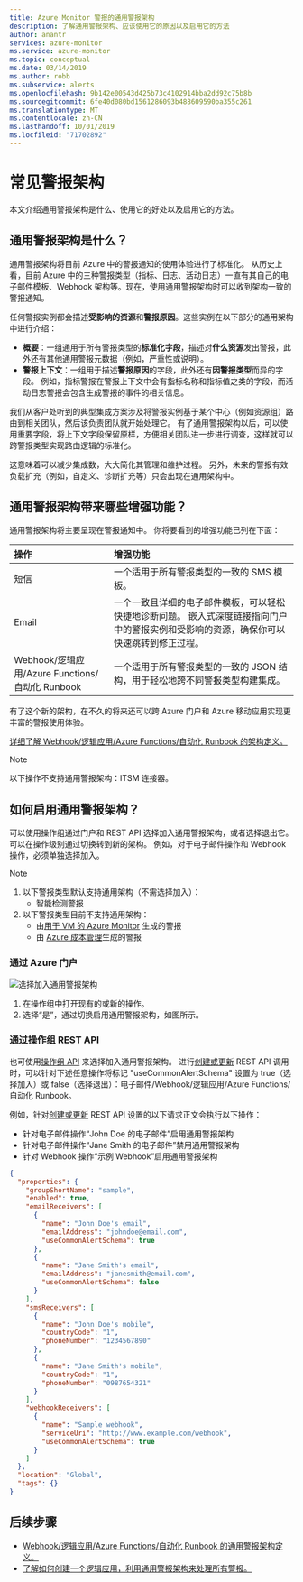 ```yaml
---
title: Azure Monitor 警报的通用警报架构
description: 了解通用警报架构、应该使用它的原因以及启用它的方法
author: anantr
services: azure-monitor
ms.service: azure-monitor
ms.topic: conceptual
ms.date: 03/14/2019
ms.author: robb
ms.subservice: alerts
ms.openlocfilehash: 9b142e00543d425b73c4102914bba2dd92c75b8b
ms.sourcegitcommit: 6fe40d080bd1561286093b488609590ba355c261
ms.translationtype: MT
ms.contentlocale: zh-CN
ms.lasthandoff: 10/01/2019
ms.locfileid: "71702892"
---
```

# <a name="common-alert-schema"></a>常见警报架构

本文介绍通用警报架构是什么、使用它的好处以及启用它的方法。

## <a name="what-is-the-common-alert-schema"></a>通用警报架构是什么？

通用警报架构将目前 Azure 中的警报通知的使用体验进行了标准化。 从历史上看，目前 Azure 中的三种警报类型（指标、日志、活动日志）一直有其自己的电子邮件模板、Webhook 架构等。现在，使用通用警报架构时可以收到架构一致的警报通知。

任何警报实例都会描述**受影响的资源**和**警报原因**。这些实例在以下部分的通用架构中进行介绍：
* **概要**：一组通用于所有警报类型的**标准化字段**，描述对**什么资源**发出警报，此外还有其他通用警报元数据（例如，严重性或说明）。 
* **警报上下文**：一组用于描述**警报原因**的字段，此外还有**因警报类型**而异的字段。 例如，指标警报在警报上下文中会有指标名称和指标值之类的字段，而活动日志警报会包含生成警报的事件的相关信息。 

我们从客户处听到的典型集成方案涉及将警报实例基于某个中心（例如资源组）路由到相关团队，然后该负责团队就开始处理它。 有了通用警报架构以后，可以使用重要字段，将上下文字段保留原样，方便相关团队进一步进行调查，这样就可以跨警报类型实现路由逻辑的标准化。

这意味着可以减少集成数，大大简化其管理和维护过程。 另外，未来的警报有效负载扩充（例如，自定义、诊断扩充等）只会出现在通用架构中。

## <a name="what-enhancements-does-the-common-alert-schema-bring"></a>通用警报架构带来哪些增强功能？

通用警报架构将主要呈现在警报通知中。 你将要看到的增强功能已列在下面：

| 操作 | 增强功能|
|:---|:---|
| 短信 | 一个适用于所有警报类型的一致的 SMS 模板。 |
| Email | 一个一致且详细的电子邮件模板，可以轻松快捷地诊断问题。 嵌入式深度链接指向门户中的警报实例和受影响的资源，确保你可以快速跳转到修正过程。 |
| Webhook/逻辑应用/Azure Functions/自动化 Runbook | 一个适用于所有警报类型的一致的 JSON 结构，用于轻松地跨不同警报类型构建集成。 |

有了这个新的架构，在不久的将来还可以跨 Azure 门户和 Azure 移动应用实现更丰富的警报使用体验。 

[详细了解 Webhook/逻辑应用/Azure Functions/自动化 Runbook 的架构定义。](https://aka.ms/commonAlertSchemaDefinitions)

> [!NOTE]
> 以下操作不支持通用警报架构：ITSM 连接器。

## <a name="how-do-i-enable-the-common-alert-schema"></a>如何启用通用警报架构？

可以使用操作组通过门户和 REST API 选择加入通用警报架构，或者选择退出它。 可以在操作级别通过切换转到新的架构。 例如，对于电子邮件操作和 Webhook 操作，必须单独选择加入。

> [!NOTE]
> 1. 以下警报类型默认支持通用架构（不需选择加入）：
>     * 智能检测警报
> 1. 以下警报类型目前不支持通用架构：
>     * 由[用于 VM 的 Azure Monitor](https://docs.microsoft.com/azure/azure-monitor/insights/vminsights-overview) 生成的警报
>     * 由 [Azure 成本管理](https://docs.microsoft.com/azure/billing/billing-cost-management-budget-scenario)生成的警报

### <a name="through-the-azure-portal"></a>通过 Azure 门户

![选择加入通用警报架构](media/alerts-common-schema/portal-opt-in.png)

1. 在操作组中打开现有的或新的操作。 
1. 选择“是”，通过切换启用通用警报架构，如图所示。

### <a name="through-the-action-groups-rest-api"></a>通过操作组 REST API

也可使用[操作组 API](https://docs.microsoft.com/rest/api/monitor/actiongroups) 来选择加入通用警报架构。 进行[创建或更新](https://docs.microsoft.com/rest/api/monitor/actiongroups/createorupdate) REST API 调用时，可以针对下述任意操作将标记 "useCommonAlertSchema" 设置为 true（选择加入）或 false（选择退出）：电子邮件/Webhook/逻辑应用/Azure Functions/自动化 Runbook。

例如，针对[创建或更新](https://docs.microsoft.com/rest/api/monitor/actiongroups/createorupdate) REST API 设置的以下请求正文会执行以下操作：

* 针对电子邮件操作“John Doe 的电子邮件”启用通用警报架构
* 针对电子邮件操作“Jane Smith 的电子邮件”禁用通用警报架构
* 针对 Webhook 操作“示例 Webhook”启用通用警报架构

```json
{
  "properties": {
    "groupShortName": "sample",
    "enabled": true,
    "emailReceivers": [
      {
        "name": "John Doe's email",
        "emailAddress": "johndoe@email.com",
        "useCommonAlertSchema": true
      },
      {
        "name": "Jane Smith's email",
        "emailAddress": "janesmith@email.com",
        "useCommonAlertSchema": false
      }
    ],
    "smsReceivers": [
      {
        "name": "John Doe's mobile",
        "countryCode": "1",
        "phoneNumber": "1234567890"
      },
      {
        "name": "Jane Smith's mobile",
        "countryCode": "1",
        "phoneNumber": "0987654321"
      }
    ],
    "webhookReceivers": [
      {
        "name": "Sample webhook",
        "serviceUri": "http://www.example.com/webhook",
        "useCommonAlertSchema": true
      }
    ]
  },
  "location": "Global",
  "tags": {}
}
```





## <a name="next-steps"></a>后续步骤

- [Webhook/逻辑应用/Azure Functions/自动化 Runbook 的通用警报架构定义。](https://aka.ms/commonAlertSchemaDefinitions)
- [了解如何创建一个逻辑应用，利用通用警报架构来处理所有警报。](https://docs.microsoft.com/azure/azure-monitor/platform/alerts-common-schema-integrations) 



